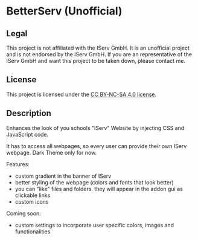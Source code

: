 # BetterServ (Unofficial)

## Legal
This project is not affiliated with the IServ GmbH. It is an unofficial project and is not endorsed by the IServ GmbH.
If you are an representative of the IServ GmbH and want this project to be taken down, please contact me.

## License
This project is licensed under the [CC BY-NC-SA 4.0 license](https://creativecommons.org/licenses/by-nc-sa/4.0/).

## Description
Enhances the look of you schools  "IServ" Website by injecting CSS and JavaScript code.

It has to access all webpages, so every user can provide their own IServ webpage.
Dark Theme only for now.

Features:
- custom gradient in the banner of IServ
- better styling of the webpage (colors and fonts that look better)
- you can "like" files and folders. they will appear in the addon gui as clickable links
- custom icons

Coming soon:
- custom settings to incorporate user specific colors, images and functionalities
